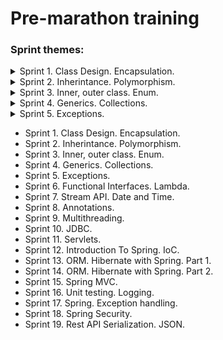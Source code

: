 # Pre-marathon training

### Sprint themes:
<details>
<summary>Sprint 1. Class Design. Encapsulation.</summary>

  * [Task 1](E:\JAVA\projekt\pre-marathone-training\pre-marathone-training\sprint01\src\main\java\task01\README.md)
  * [Task 2](E:\JAVA\projekt\pre-marathone-training\pre-marathone-training\sprint01\src\main\java\task02\README.md)
  * [Task 3](E:\JAVA\projekt\pre-marathone-training\pre-marathone-training\sprint01\src\main\java\task03\README.md)
  * [Task 4](E:\JAVA\projekt\pre-marathone-training\pre-marathone-training\sprint01\src\main\java\task04\README.md)
  * [Task 5](E:\JAVA\projekt\pre-marathone-training\pre-marathone-training\sprint01\src\main\java\task05\README.md)
  * [Task 6](E:\JAVA\projekt\pre-marathone-training\pre-marathone-training\sprint01\src\main\java\task06\README.md)
</details>
<details>
<summary>Sprint 2. Inherintance. Polymorphism.</summary>

* [Task 1](E:\JAVA\projekt\pre-marathone-training\pre-marathone-training\sprint02\src\main\java\task01\README.md)
* [Task 2](E:\JAVA\projekt\pre-marathone-training\pre-marathone-training\sprint02\src\main\java\task02\README.md)
* [Task 3](E:\JAVA\projekt\pre-marathone-training\pre-marathone-training\sprint02\src\main\java\task03\README.md)
* [Task 4](E:\JAVA\projekt\pre-marathone-training\pre-marathone-training\sprint02\src\main\java\task04\README.md)
* [Task 5](E:\JAVA\projekt\pre-marathone-training\pre-marathone-training\sprint02\src\main\java\task05\README.md)
* [Task 6](E:\JAVA\projekt\pre-marathone-training\pre-marathone-training\sprint02\src\main\java\task06\README.md)
</details>
<details>
<summary>Sprint 3. Inner, outer class. Enum.</summary>

* [Task 1: Builder Design Pattern](E:\JAVA\projekt\pre-marathone-training\pre-marathone-training\sprint03\src\main\java\task01\README.md)
* [Task 2: Iterator Design Pattern](E:\JAVA\projekt\pre-marathone-training\pre-marathone-training\sprint03\src\main\java\task02\README.md)
* [Task 3: Strategy Design Pattern](E:\JAVA\projekt\pre-marathone-training\pre-marathone-training\sprint03\src\main\java\task03\README.md)
* [Task 4: Enum(Simple)](E:\JAVA\projekt\pre-marathone-training\pre-marathone-training\sprint03\src\main\java\task04\README.md)
* [Task 5: Enum(Advanced)](E:\JAVA\projekt\pre-marathone-training\pre-marathone-training\sprint03\src\main\java\task05\README.md)
* [Task 6: Little app (All sprint patterns and concepts)](E:\JAVA\projekt\pre-marathone-training\pre-marathone-training\sprint03\src\main\java\task06\README.md)
</details>
<details>
<summary>Sprint 4. Generics. Collections.</summary>

* [Task 1: Collections. Map: collectors, grouping](E:\JAVA\projekt\pre-marathone-training\pre-marathone-training\sprint04\src\main\java\task01\README.md)
* [Task 2: Collection. List](E:\JAVA\projekt\pre-marathone-training\pre-marathone-training\sprint04\src\main\java\task02\README.md)
* [Task 3: Collection. Map](E:\JAVA\projekt\pre-marathone-training\pre-marathone-training\sprint04\src\main\java\task03\README.md)
* [Task 4: Generics](E:\JAVA\projekt\pre-marathone-training\pre-marathone-training\sprint04\src\main\java\task04\README.md)
* [Task 5: Generics](E:\JAVA\projekt\pre-marathone-training\pre-marathone-training\sprint04\src\main\java\task05\README.md)
* [Task 6: Generics. Enum. Collection. Comparator.](E:\JAVA\projekt\pre-marathone-training\pre-marathone-training\sprint04\src\main\java\task06\README.md)
</details>
<details>
<summary>Sprint 5. Exceptions.</summary>

* [Task 1: ](E:\JAVA\projekt\pre-marathone-training\pre-marathone-training\sprint05\src\main\java\task01\README.md)
* [Task 2: ](E:\JAVA\projekt\pre-marathone-training\pre-marathone-training\sprint05\src\main\java\task02\README.md)
* [Task 3: ](E:\JAVA\projekt\pre-marathone-training\pre-marathone-training\sprint05\src\main\java\task03\README.md)
* [Task 4: ](E:\JAVA\projekt\pre-marathone-training\pre-marathone-training\sprint05\src\main\java\task04\README.md)
* [Task 5: ](E:\JAVA\projekt\pre-marathone-training\pre-marathone-training\sprint05\src\main\java\task05\README.md)
* [Task 6: ](E:\JAVA\projekt\pre-marathone-training\pre-marathone-training\sprint05\src\main\java\task06\README.md)
</details>

* Sprint 1. Class Design. Encapsulation.
* Sprint 2. Inherintance. Polymorphism.
* Sprint 3. Inner, outer class. Enum.
* Sprint 4. Generics. Collections.
* Sprint 5. Exceptions.
* Sprint 6. Functional Interfaces. Lambda.
* Sprint 7. Stream API. Date and Time.
* Sprint 8. Annotations.
* Sprint 9. Multithreading.
* Sprint 10. JDBC.
* Sprint 11. Servlets.
* Sprint 12. Introduction To Spring. IoC.
* Sprint 13. ORM. Hibernate with Spring. Part 1.
* Sprint 14. ORM. Hibernate with Spring. Part 2.
* Sprint 15. Spring MVC.
* Sprint 16. Unit testing. Logging.
* Sprint 17. Spring. Exception handling.
* Sprint 18. Spring Security.
* Sprint 19. Rest API Serialization. JSON.